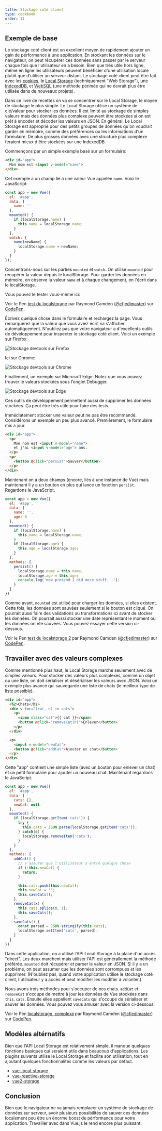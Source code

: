 ```yaml
---
title: Stockage coté client
type: cookbook
order: 11
---
```


## Exemple de base

Le stockage coté client est un excellent moyen de rapidement ajouter un gain de pérformance à une application. En stockant les données sur le navigateur, on peut récupérer ces données sans passer par le serveur chaque fois que l'utilisateur en a besoin. Bien que très utile hors ligne, même en ligne les utilisateurs peuvent bénéficier d'une utilisation locale plutôt que d'utiliser un serveur distant. Le stockage coté client peut être fait avec les [cookies](https://developer.mozilla.org/en-US/docs/Web/HTTP/Cookies), le [Local Storage](https://developer.mozilla.org/en-US/docs/Web/API/Web_Storage_API) (techniquement "Web Storage"), une [IndexedDB](https://developer.mozilla.org/en-US/docs/Web/API/IndexedDB_API), et [WebSQL](https://www.w3.org/TR/webdatabase/) (une méthode périmée qui ne devrait plus être utilisée dans de nouveaux projets).

Dans ce livre de recettes on va se concentrer sur le Local Storage, le moyen de stockage le plus simple. Le Local Storage utilise un système de clé/valeur pour stocker les données. Il est limité au stockage de simples valeurs mais des données plus complexe peuvent être stockées si on est prêt à encoder et décoder les valeurs en JSON. En général, Le Local Storage est approprié pour des petits groupes de données qu'on voudrait garder en mémoire, comme des préférences ou les informations d'un formulaire. De plus grosses données avec une structure plus complexe feraient mieux d'être stockées sur une IndexedDB.

Commençons par un simple exemple basé sur un formulaire:

``` html
<div id="app">
  Mon nom est <input v-model="name">
</div>
```

Cet exemple a un champ lié à une valeur Vue appelée `name`. Voici le JavaScript:

``` js
const app = new Vue({
  el: '#app',
  data: {
    name: ''
  },
  mounted() {
    if (localStorage.name) {
      this.name = localStorage.name;
    }
  },
  watch: {
    name(newName) {
      localStorage.name = newName;
    }
  }
});
```

Concentrons-nous sur les parties `mounted` et `watch`. On utilise `mounted` pour récupérer la valeur depuis le localStorage. Pour garder les données en mémoire, on observe la valeur `name` et à chaque changement, on l'écrit dans le localStorage.

Vous pouvez le tester vous-même ici:

<p data-height="265" data-theme-id="0" data-slug-hash="KodaKb" data-default-tab="js,result" data-user="cfjedimaster" data-embed-version="2" data-pen-title="testing localstorage" class="codepen">Voir le Pen <a href="https://codepen.io/cfjedimaster/pen/KodaKb/">test du localstorage</a> par Raymond Camden (<a href="https://codepen.io/cfjedimaster">@cfjedimaster</a>) sur <a href="https://codepen.io">CodePen</a>.</p>
<script async src="https://static.codepen.io/assets/embed/ei.js"></script>

Écrivez quelque chose dans le formulaire et rechargez la page. Vous remarquerez que la valeur que vous aviez écrit va s'afficher automatiquement. N'oubliez pas que votre navigateur a d'excellents outils de développement pour inspecter le stockage coté client. Voici un exemple sur Firefox:

![Stockage devtools sur Firefox](/images/devtools-storage.png)

Ici sur Chrome:

![Stockage devtools sur Chrome](/images/devtools-storage-chrome.png)

Finallement, un exemple sur Microsoft Edge. Notez que vous pouvez trouver le valeurs stockées sous l'onglet Debugger.

![Stockage devtools sur Edge](/images/devtools-storage-edge.png)

<p class="tip">Ces outils de développement permettent aussi de supprimer les données stockées. Ça peut être très utile pour faire des tests.</p>

Immédiatement stocker une valeur peut ne pas être recommandé. Considérons un exemple un peu plus avancé. Premièrement, le formulaire mis à jour.

``` html
<div id="app">
  <p>
    Mon nom est <input v-model="name">
    et j'ai <input v-model="age"> ans.
  </p>
  <p>
    <button @click="persist">Sauver</button>
  </p>
</div>
```

Maintenant on a deux champs (encore, liés à une instance de Vue) mais maintenant il y a un bouton en plus qui lance un fonction `persist`. Regardons le JavaScript.

``` js
const app = new Vue({
  el: '#app',
  data: {
    name: '',
    age: 0
  },
  mounted() {
    if (localStorage.name) {
      this.name = localStorage.name;
    }
    if (localStorage.age) {
      this.age = localStorage.age;
    }
  },
  methods: {
    persist() {
      localStorage.name = this.name;
      localStorage.age = this.age;
      console.log('now pretend I did more stuff...');
    }
  }
})
```

Comme avant, `mounted` est utilisé pour charger les données, si elles existent. Cette fois, les données sont sauvées seulement si le bouton est cliqué. On pourrait aussi faire des validations ou transformations ici avant de stocker les données. On pourrait aussi stocker une date représentant le moment ou les données on été sauvées. Vous pouvez essayer cette version ci-dessous.

<p data-height="265" data-theme-id="0" data-slug-hash="rdOjLN" data-default-tab="js,result" data-user="cfjedimaster" data-embed-version="2" data-pen-title="testing localstorage 2" class="codepen">Voir le Pen <a href="https://codepen.io/cfjedimaster/pen/rdOjLN/">test du localstorage 2</a> par Raymond Camden (<a href="https://codepen.io/cfjedimaster">@cfjedimaster</a>) sur <a href="https://codepen.io">CodePen</a>.</p>
<script async src="https://static.codepen.io/assets/embed/ei.js"></script>

## Travailler avec des valeurs complexes

Comme mentionné plus haut, le Local Storage marche seulement avec de simples valeurs. Pour stocker des valeurs plus complexes, comme un objet ou une liste, on doit sérialiser et désérialiser les valeurs avec JSON. Voici un exemple plus avancé qui sauvegarde une liste de chats (le meilleur type de liste possible).

``` html
<div id="app">
  <h2>Chats</h2>
  <div v-for="(cat, n) in cats">
    <p>
      <span class="cat">{{ cat }}</span>
      <button @click="removeCat(n)">Enlever</button>
    </p>
  </div>

  <p>
    <input v-model="newCat">
    <button @click="addCat">Ajouter un chat</button>
  </p>
</div>
```

Cette "app" contient une simple liste (avec un bouton pour enlever un chat) et un petit formulaire pour ajouter un nouveau chat. Maintenant regardons le JavaScript.

``` js
const app = new Vue({
  el: '#app',
  data: {
    cats: [],
    newCat: null
  },
  mounted() {
    if (localStorage.getItem('cats')) {
      try {
        this.cats = JSON.parse(localStorage.getItem('cats'));
      } catch(e) {
        localStorage.removeItem('cats');
      }
    }
  },
  methods: {
    addCat() {
      // s'assurer que l'utilisateur a entré quelque chose
      if (!this.newCat) {
        return;
      }

      this.cats.push(this.newCat);
      this.newCat = '';
      this.saveCats();
    },
    removeCat(x) {
      this.cats.splice(x, 1);
      this.saveCats();
    },
    saveCats() {
      const parsed = JSON.stringify(this.cats);
      localStorage.setItem('cats', parsed);
    }
  }
})
```

Dans cette application, on a utilisé l'API Local Storage à la place d'un accès "direct". Les deux marchent mais utiliser l'API est générallement la méthode préférée. `mounted` doit récupérer et parser la valeur en JSON. Si il y a un problème, on peut assumer que les données sont corrompues et les supprimer. (N'oubliez pas, quand votre application utilise le stockage coté client, l'utilisateur y a accès et peut modifier les modifier à volonter.)

Nous avons trois méthodes pour s'occuper de nos chats. `addCat` et `removeCat` s'occupe de mettre à jour les données de Vue stockées dans `this.cats`. Ensuite elles appellent `saveCats` qui s'occupe de sérialiser et sauver les données. Vous pouvez vous amuser avec la version ci-dessous.

<p data-height="265" data-theme-id="0" data-slug-hash="qoYbyW" data-default-tab="js,result" data-user="cfjedimaster" data-embed-version="2" data-pen-title="localstorage, complex" class="codepen">Voir le Pen <a href="https://codepen.io/cfjedimaster/pen/qoYbyW/">localstorage, complexe</a> par Raymond Camden (<a href="https://codepen.io/cfjedimaster">@cfjedimaster</a>) sur <a href="https://codepen.io">CodePen</a>.</p>
<script async src="https://static.codepen.io/assets/embed/ei.js"></script>

## Modèles altérnatifs

Bien que l'API Local Storage est relativement simple, il manque quelques fonctions basiques qui seraient utile dans beaucoup d'applications. Les plugins suivants utilise le Local Storage et facilite son utilisation, tout en ajoutant quelques fonctionnalités comme les valeurs par défaut.

* [vue-local-storage](https://github.com/pinguinjkeke/vue-local-storage)
* [vue-reactive-storage](https://github.com/ropbla9/vue-reactive-storage)
* [vue2-storage](https://github.com/yarkovaleksei/vue2-storage)

## Conclusion

Bien que le navigateur ne va jamais remplacer un système de stockage de données sur serveur, avoir plusieurs possibilités de sauver ces données localement peu être un énorme boost de pérformance pour votre application. Travailler avec dans Vue.js le rend encore plus puissant.
